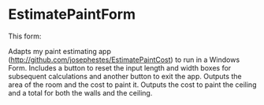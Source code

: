 # EstimatePaintForm

This form:

Adapts my paint estimating app (http://github.com/josephestes/EstimatePaintCost) to run in a Windows Form.
Includes a button to reset the input length and width boxes for subsequent calculations and another button to exit the app. 
Outputs the area of the room and the cost to paint it. 
Outputs the cost to paint the ceiling and a total for both the walls and the ceiling.

